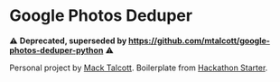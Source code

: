 # Google Photos Deduper

⚠️ **Deprecated, superseded by https://github.com/mtalcott/google-photos-deduper-python** ⚠️

Personal project by [Mack Talcott](https://github.com/mtalcott). Boilerplate from [Hackathon Starter](https://github.com/sahat/hackathon-starter/).
